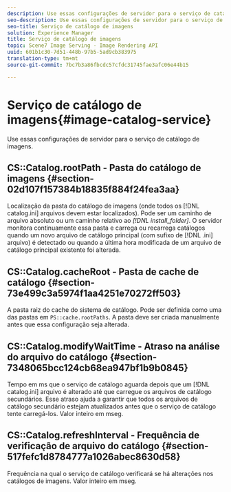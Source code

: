 ```yaml
---
description: Use essas configurações de servidor para o serviço de catálogo de imagens.
seo-description: Use essas configurações de servidor para o serviço de catálogo de imagens.
seo-title: Serviço de catálogo de imagens
solution: Experience Manager
title: Serviço de catálogo de imagens
topic: Scene7 Image Serving - Image Rendering API
uuid: 601b1c30-7d51-448b-97b5-5ad9cb383975
translation-type: tm+mt
source-git-commit: 7bc7b3a86fbcdc57cfdc31745fae3afc06e44b15

---
```



# Serviço de catálogo de imagens{#image-catalog-service}

Use essas configurações de servidor para o serviço de catálogo de imagens.

## CS::Catalog.rootPath - Pasta do catálogo de imagens {#section-02d107f157384b18835f884f24fea3aa}

Localização da pasta do catálogo de imagens (onde todos os [!DNL catalog.ini] arquivos devem estar localizados). Pode ser um caminho de arquivo absoluto ou um caminho relativo ao *[!DNL install_folder]*. O servidor monitora continuamente essa pasta e carrega ou recarrega catálogos quando um novo arquivo de catálogo principal (com sufixo de [!DNL .ini] arquivo) é detectado ou quando a última hora modificada de um arquivo de catálogo principal existente foi alterada.

## CS::Catalog.cacheRoot - Pasta de cache de catálogo {#section-73e499c3a5974f1aa4251e70272ff503}

A pasta raiz do cache do sistema de catálogo. Pode ser definida como uma das pastas em `PS::cache.rootPaths`. A pasta deve ser criada manualmente antes que essa configuração seja alterada.

## CS::Catalog.modifyWaitTime - Atraso na análise do arquivo do catálogo {#section-7348065bcc124cb68ea947bf1b9b0845}

Tempo em ms que o serviço de catálogo aguarda depois que um [!DNL catalog.ini] arquivo é alterado até que carregue os arquivos de catálogo secundários. Esse atraso ajuda a garantir que todos os arquivos de catálogo secundário estejam atualizados antes que o serviço de catálogo tente carregá-los. Valor inteiro em mseg.

## CS::Catalog.refreshInterval - Frequência de verificação de arquivo do catálogo {#section-517fefc1d8784777a1026abec8630d58}

Frequência na qual o serviço de catálogo verificará se há alterações nos catálogos de imagens. Valor inteiro em mseg.

